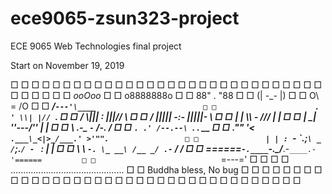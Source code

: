 # ece9065-zsun323-project
ECE 9065 Web Technologies final project

Start on November 19, 2019

□ □ □ □ □ □ □ □ □ □ □ □ □ □ □ □ □ □ □ □ □ □ □ □ □ □ □ □ □ □ □ □ □
□                                                               □
□                            _ooOoo_                            □
□                           o8888888o                           □
□                           88" . "88                           □
□                           (| -_- |)                           □
□                            O\ = /O                            □
□                        ____/`---'\____                        □
□                      .   ' \\| |// `.                         □
□                       / \\||| : |||// \                       □
□                     / _||||| -:- |||||- \                     □
□                       | | \\\ - /// | |                       □
□                     | \_| ''\---/'' | |                       □
□                      \ .-\__ `-` ___/-. /                     □
□                   ___`. .' /--.--\ `. . __                    □
□                ."" '< `.___\_<|>_/___.' >'"".                 □
□               | | : `- \`.;`\ _ /`;.`/ - ` : | |              □
□                 \ \ `-. \_ __\ /__ _/ .-` / /                 □
□         ======`-.____`-.___\_____/___.-`____.-'======         □
□                            `=---='                            □
□                                                               □
□         .............................................         □
□                    Buddha bless, No bug                       □
□                                                               □
□ □ □ □ □ □ □ □ □ □ □ □ □ □ □ □ □ □ □ □ □ □ □ □ □ □ □ □ □ □ □ □ □
